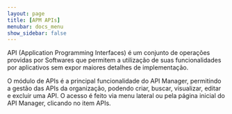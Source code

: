 ```yaml
---
layout: page
title: [APM APIs]
menubar: docs_menu
show_sidebar: false
---
```


API (Application Programming Interfaces) é um conjunto de operações providas por Softwares que permitem a utilização de suas funcionalidades por aplicativos sem expor maiores detalhes de implementação.

O módulo de APIs é a principal funcionalidade do API Manager, permitindo a gestão das APIs da organização, podendo criar, buscar, visualizar, editar e excluir uma API. O acesso é feito via menu lateral ou pela página inicial do API Manager, clicando no item APIs.

